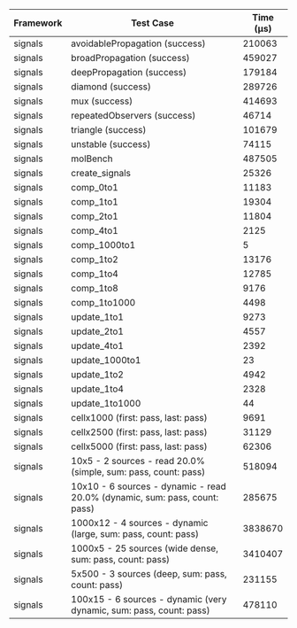 | Framework | Test Case | Time (μs) |
| --- | --- | --- |
| signals | avoidablePropagation (success) | 210063 |
| signals | broadPropagation (success) | 459027 |
| signals | deepPropagation (success) | 179184 |
| signals | diamond (success) | 289726 |
| signals | mux (success) | 414693 |
| signals | repeatedObservers (success) | 46714 |
| signals | triangle (success) | 101679 |
| signals | unstable (success) | 74115 |
| signals | molBench | 487505 |
| signals | create_signals | 25326 |
| signals | comp_0to1 | 11183 |
| signals | comp_1to1 | 19304 |
| signals | comp_2to1 | 11804 |
| signals | comp_4to1 | 2125 |
| signals | comp_1000to1 | 5 |
| signals | comp_1to2 | 13176 |
| signals | comp_1to4 | 12785 |
| signals | comp_1to8 | 9176 |
| signals | comp_1to1000 | 4498 |
| signals | update_1to1 | 9273 |
| signals | update_2to1 | 4557 |
| signals | update_4to1 | 2392 |
| signals | update_1000to1 | 23 |
| signals | update_1to2 | 4942 |
| signals | update_1to4 | 2328 |
| signals | update_1to1000 | 44 |
| signals | cellx1000 (first: pass, last: pass) | 9691 |
| signals | cellx2500 (first: pass, last: pass) | 31129 |
| signals | cellx5000 (first: pass, last: pass) | 62306 |
| signals | 10x5 - 2 sources - read 20.0% (simple, sum: pass, count: pass) | 518094 |
| signals | 10x10 - 6 sources - dynamic - read 20.0% (dynamic, sum: pass, count: pass) | 285675 |
| signals | 1000x12 - 4 sources - dynamic (large, sum: pass, count: pass) | 3838670 |
| signals | 1000x5 - 25 sources (wide dense, sum: pass, count: pass) | 3410407 |
| signals | 5x500 - 3 sources (deep, sum: pass, count: pass) | 231155 |
| signals | 100x15 - 6 sources - dynamic (very dynamic, sum: pass, count: pass) | 478110 |
